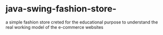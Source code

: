 # java-swing-fashion-store-
a simple fashion store creted for the educational purpose to understand the real working model of the e-commerce websites 
